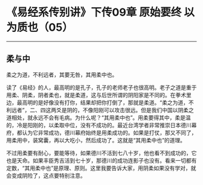 # 《易经系传别讲》下传09章 原始要终 以为质也（05）

------

## 柔与中

柔之为道，不利远者，其要无咎，其用柔中也。

读了《易经》的人，最高明的是孔子，孔子的老师老子也很高明。老子之道是重于用柔、阴柔，阴者柔也，就是柔道，这与后世所谓的阴阳家是不同的。在拳术里边，最高明的是好像没有打你，结果却把你打倒了，那就是柔道。“柔之为道，不利远者”，二、四这两爻是阴的，不像阳刚可以攻击很远。但是我们中国以阴柔之道相处，就永远不会有毛病。为什么呢？“其用柔中也”。用柔要得其中，柔是温的，冷是阳刚的，以柔取中位，没有不成功的。最近台湾学者非常推崇日本德川幕府，都认为它非常成功，德川幕府始终是用柔成功的。如果是打仗，那又不同了，用柔用中，装窝囊，再以大吃小，然后成功了。这就是“其用柔中也”的道理。

不过用柔要有耐心，要能等待，如果德川不活到七八十岁，他也看不到成功的，它也是天命。如果丰臣秀吉活到七十岁，那德川的成功连影子也没有。看来一切都有定数，“其用柔中也”是原理、原则。这里我要告诉大家，用阴柔如果没有学对，就会变成阴险了，这点要特别注意。